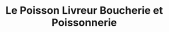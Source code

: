 ---
title: "Le Poisson Livreur Boucherie et Poissonnerie"
url: /cournon-dauvergne/le-poisson-livreur-boucherie-et-poissonnerie/
shop: Fisch
---